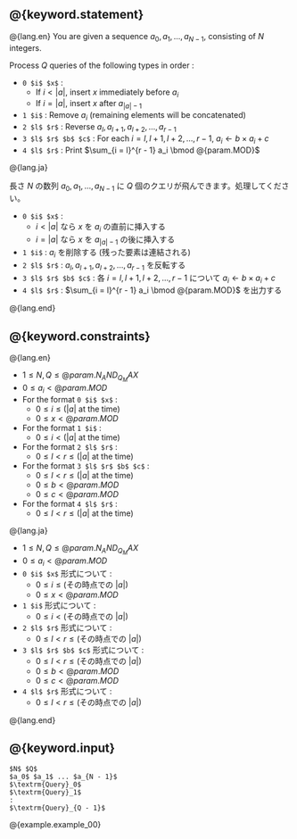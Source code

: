 ## @{keyword.statement}

@{lang.en}
You are given a sequence $a_0, a_1, ..., a_{N - 1}$, consisting of $N$ integers.

Process $Q$ queries of the following types in order :

 - `0 $i$ $x$` :  
    - If $i < |a|$, insert $x$ immediately before $a_i$  
    - If $i = |a|$, insert $x$ after $a_{|a| - 1}$  
 - `1 $i$` : Remove $a_i$ (remaining elements will be concatenated)  
 - `2 $l$ $r$` : Reverse $a_l, a_{l + 1}, a_{l + 2}, \dots, a_{r - 1}$  
 - `3 $l$ $r$ $b$ $c$` : For each $i = l, l + 1, l + 2, \dots, {r - 1}$, $a_i \gets b \times a_i + c$  
 - `4 $l$ $r$` : Print $\sum_{i = l}^{r - 1} a_i \bmod @{param.MOD}$  

@{lang.ja}

長さ $N$ の数列 $a_0, a_1, ..., a_{N-1}$ に $Q$ 個のクエリが飛んできます。処理してください。

 - `0 $i$ $x$` :  
    - $i < |a|$ なら $x$ を $a_i$ の直前に挿入する  
    - $i = |a|$ なら $x$ を $a_{|a| - 1}$ の後に挿入する  
 - `1 $i$` : $a_i$ を削除する (残った要素は連結される)
 - `2 $l$ $r$` : $a_l, a_{l + 1}, a_{l + 2}, \dots, a_{r - 1}$ を反転する  
 - `3 $l$ $r$ $b$ $c$` : 各 $i = l, l + 1, l + 2, \dots, {r - 1}$ について $a_i \gets b \times a_i + c$  
 - `4 $l$ $r$` : $\sum_{i = l}^{r - 1} a_i \bmod @{param.MOD}$ を出力する  

@{lang.end}


## @{keyword.constraints}

@{lang.en}

 - $1 \le N, Q \le @{param.N_AND_Q_MAX}$
 - $0 \le a_i \lt @{param.MOD}$
 - For the format `0 $i$ $x$` :  
    - $0 \le i \le (|a|$ at the time$)$
    - $0 \le x \lt @{param.MOD}$
 - For the format `1 $i$` :  
    - $0 \le i \lt (|a|$ at the time$)$
 - For the format `2 $l$ $r$` :  
    - $0 \le l \lt r \le (|a|$ at the time$)$
 - For the format `3 $l$ $r$ $b$ $c$` :  
    - $0 \le l \lt r \le (|a|$ at the time$)$
    - $0 \le b \lt @{param.MOD}$
    - $0 \le c \lt @{param.MOD}$
 - For the format `4 $l$ $r$` :  
    - $0 \le l \lt r \le (|a|$ at the time$)$

@{lang.ja}

 - $1 \le N, Q \le @{param.N_AND_Q_MAX}$
 - $0 \le a_i \lt @{param.MOD}$
 - `0 $i$ $x$` 形式について :  
    - $0 \le i \le ($その時点での $|a|)$
    - $0 \le x \lt @{param.MOD}$
 - `1 $i$` 形式について :  
    - $0 \le i \lt ($その時点での $|a|)$
 - `2 $l$ $r$` 形式について :  
    - $0 \le l \lt r \le ($その時点での $|a|)$
 - `3 $l$ $r$ $b$ $c$` 形式について :  
    - $0 \le l \lt r \le ($その時点での $|a|)$
    - $0 \le b \lt @{param.MOD}$
    - $0 \le c \lt @{param.MOD}$
 - `4 $l$ $r$` 形式について :  
    - $0 \le l \lt r \le ($その時点での $|a|)$

@{lang.end}

## @{keyword.input}

~~~
$N$ $Q$
$a_0$ $a_1$ ... $a_{N - 1}$
$\textrm{Query}_0$
$\textrm{Query}_1$
:
$\textrm{Query}_{Q - 1}$
~~~

@{example.example_00}
